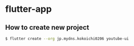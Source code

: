 # flutter-app

## How to create new project
``` sh
$ flutter create --org jp.mydns.kokoichi0206 youtube-ui
```
